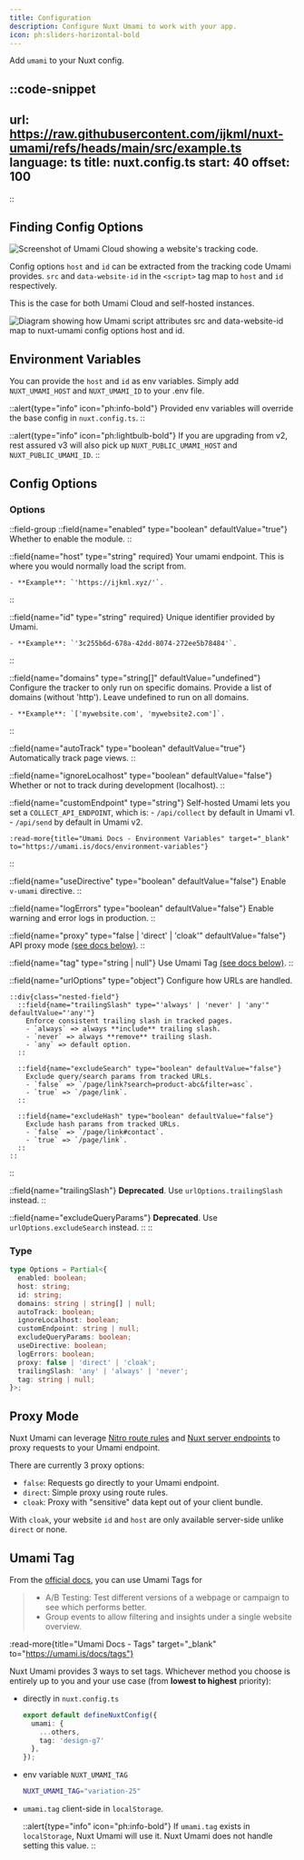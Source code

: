```yaml
---
title: Configuration
description: Configure Nuxt Umami to work with your app.
icon: ph:sliders-horizontal-bold
---
```


Add `umami` to your Nuxt config.

::code-snippet
---
url: https://raw.githubusercontent.com/ijkml/nuxt-umami/refs/heads/main/src/example.ts
language: ts
title: nuxt.config.ts
start: 40
offset: 100
---
::

## Finding Config Options

![Screenshot of Umami Cloud showing a website's tracking code.](/images/script-location.webp)

Config options `host` and `id` can be extracted from the tracking
code Umami provides. `src` and `data-website-id` in the `<script>`
tag map to `host` and `id` respectively.

This is the case for both Umami Cloud and self-hosted instances.

![Diagram showing how Umami script attributes `src` and `data-website-id` map to nuxt-umami config options `host` and `id`.](/images/host-hint.svg)

## Environment Variables

You can provide the `host` and `id` as env variables.
Simply add `NUXT_UMAMI_HOST` and `NUXT_UMAMI_ID` to your .env file.

::alert{type="info" icon="ph:info-bold"}
  Provided env variables will override the base config in `nuxt.config.ts`.
::

::alert{type="info" icon="ph:lightbulb-bold"}
  If you are upgrading from v2, rest assured v3 will also
  pick up `NUXT_PUBLIC_UMAMI_HOST` and `NUXT_PUBLIC_UMAMI_ID`.
::

## Config Options

### Options

::field-group
  ::field{name="enabled" type="boolean" defaultValue="true"}
    Whether to enable the module.
  ::

  ::field{name="host" type="string" required}
    Your umami endpoint. This is where you would normally load the script from.

    - **Example**: `'https://ijkml.xyz/'`.
  ::

  ::field{name="id" type="string" required}
    Unique identifier provided by Umami.

    - **Example**: `'3c255b6d-678a-42dd-8074-272ee5b78484'`.
  ::

  ::field{name="domains" type="string[]" defaultValue="undefined"}
    Configure the tracker to only run on specific domains. Provide a list
    of domains (without 'http'). Leave undefined to run on all domains.

    - **Example**: `['mywebsite.com', 'mywebsite2.com']`.
  ::

  ::field{name="autoTrack" type="boolean" defaultValue="true"}
    Automatically track page views.
  ::

  ::field{name="ignoreLocalhost" type="boolean" defaultValue="false"}
    Whether or not to track during development (localhost).
  ::

  ::field{name="customEndpoint" type="string"}
    Self-hosted Umami lets you set a `COLLECT_API_ENDPOINT`, which is:
    - `/api/collect` by default in Umami v1.
    - `/api/send` by default in Umami v2.

    :read-more{title="Umami Docs - Environment Variables" target="_blank" to="https://umami.is/docs/environment-variables"}
  ::

  ::field{name="useDirective" type="boolean" defaultValue="false"}
    Enable `v-umami` directive.
  ::

  ::field{name="logErrors" type="boolean" defaultValue="false"}
    Enable warning and error logs in production.
  ::

  ::field{name="proxy" type="false | 'direct' | 'cloak'" defaultValue="false"}
    API proxy mode [(see docs below)](#proxy-mode).
  ::

  ::field{name="tag" type="string | null"}
    Use Umami Tag [(see docs below)](#umami-tag).
  ::

  ::field{name="urlOptions" type="object"}
    Configure how URLs are handled.

    ::div{class="nested-field"}
      ::field{name="trailingSlash" type="'always' | 'never' | 'any'" defaultValue="'any'"}
        Enforce consistent trailing slash in tracked pages.
        - `always` => always **include** trailing slash.
        - `never` => always **remove** trailing slash.
        - `any` => default option.
      ::

      ::field{name="excludeSearch" type="boolean" defaultValue="false"}
        Exclude query/search params from tracked URLs.
        - `false` => `/page/link?search=product-abc&filter=asc`.
        - `true` => `/page/link`.
      ::

      ::field{name="excludeHash" type="boolean" defaultValue="false"}
        Exclude hash params from tracked URLs.
        - `false` => `/page/link#contact`.
        - `true` => `/page/link`.
      ::
    ::
  ::

  ::field{name="trailingSlash"}
    **Deprecated**. Use `urlOptions.trailingSlash` instead.
  ::

  ::field{name="excludeQueryParams"}
    **Deprecated**. Use `urlOptions.excludeSearch` instead.
  ::
::

### Type

```ts [types.d.ts]
type Options = Partial<{
  enabled: boolean;
  host: string;
  id: string;
  domains: string | string[] | null;
  autoTrack: boolean;
  ignoreLocalhost: boolean;
  customEndpoint: string | null;
  excludeQueryParams: boolean;
  useDirective: boolean;
  logErrors: boolean;
  proxy: false | 'direct' | 'cloak';
  trailingSlash: 'any' | 'always' | 'never';
  tag: string | null;
}>;
```

## Proxy Mode

Nuxt Umami can leverage [Nitro route rules](https://nitro.unjs.io/guide/routing#route-rules)
and [Nuxt server endpoints](https://nuxt.com/docs/getting-started/server) to proxy requests
to your Umami endpoint.

There are currently 3 proxy options:
- `false`: Requests go directly to your Umami endpoint.
- `direct`: Simple proxy using route rules.
- `cloak`: Proxy with "sensitive" data kept out of your client bundle.

With `cloak`, your website `id` and `host` are only available
server-side unlike `direct` or none.

## Umami Tag

From the [official docs](https://umami.is/docs/tags), you can use Umami Tags for

> - A/B Testing: Test different versions of a webpage or campaign to see which performs better.
> - Group events to allow filtering and insights under a single website overview.

:read-more{title="Umami Docs - Tags" target="_blank" to="https://umami.is/docs/tags"}

Nuxt Umami provides 3 ways to set tags. Whichever method you choose is
entirely up to you and your use case (from **lowest to highest** priority):

- directly in `nuxt.config.ts`
  ```ts [nuxt.config.ts]
  export default defineNuxtConfig({
    umami: {
      ...others,
      tag: 'design-g7'
    },
  });
  ```

- env variable `NUXT_UMAMI_TAG`
  ```sh [.env]
  NUXT_UMAMI_TAG="variation-25"
  ```

- `umami.tag` client-side in `localStorage`.

  ::alert{type="info" icon="ph:info-bold"}
  If `umami.tag` exists in `localStorage`, Nuxt Umami will use it.
  Nuxt Umami does not handle setting this value.
  ::
